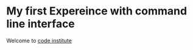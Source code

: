 # My first Expereince with command line interface
Welcome to [code institute](http://codeinstitute.com)